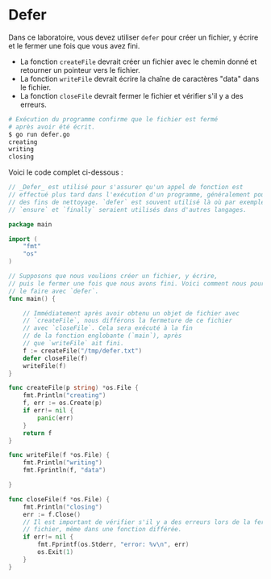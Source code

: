 # Defer

Dans ce laboratoire, vous devez utiliser `defer` pour créer un fichier, y écrire et le fermer une fois que vous avez fini.

- La fonction `createFile` devrait créer un fichier avec le chemin donné et retourner un pointeur vers le fichier.
- La fonction `writeFile` devrait écrire la chaîne de caractères "data" dans le fichier.
- La fonction `closeFile` devrait fermer le fichier et vérifier s'il y a des erreurs.

```sh
# Exécution du programme confirme que le fichier est fermé
# après avoir été écrit.
$ go run defer.go
creating
writing
closing
```

Voici le code complet ci-dessous :

```go
// _Defer_ est utilisé pour s'assurer qu'un appel de fonction est
// effectué plus tard dans l'exécution d'un programme, généralement pour
// des fins de nettoyage. `defer` est souvent utilisé là où par exemple
// `ensure` et `finally` seraient utilisés dans d'autres langages.

package main

import (
	"fmt"
	"os"
)

// Supposons que nous voulions créer un fichier, y écrire,
// puis le fermer une fois que nous avons fini. Voici comment nous pourrions
// le faire avec `defer`.
func main() {

	// Immédiatement après avoir obtenu un objet de fichier avec
	// `createFile`, nous différons la fermeture de ce fichier
	// avec `closeFile`. Cela sera exécuté à la fin
	// de la fonction englobante (`main`), après
	// que `writeFile` ait fini.
	f := createFile("/tmp/defer.txt")
	defer closeFile(f)
	writeFile(f)
}

func createFile(p string) *os.File {
	fmt.Println("creating")
	f, err := os.Create(p)
	if err!= nil {
		panic(err)
	}
	return f
}

func writeFile(f *os.File) {
	fmt.Println("writing")
	fmt.Fprintln(f, "data")

}

func closeFile(f *os.File) {
	fmt.Println("closing")
	err := f.Close()
	// Il est important de vérifier s'il y a des erreurs lors de la fermeture d'un
	// fichier, même dans une fonction différée.
	if err!= nil {
		fmt.Fprintf(os.Stderr, "error: %v\n", err)
		os.Exit(1)
	}
}

```
